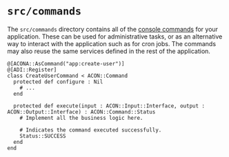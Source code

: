 # `src/commands`

The `src/commands` directory contains all of the [console commands](https://athenaframework.org/getting_started/commands/) for your application.
These can be used for administrative tasks, or as an alternative way to interact with the application such as for cron jobs.
The commands may also reuse the same services defined in the rest of the application.

```crystal
@[ACONA::AsCommand("app:create-user")]
@[ADI::Register]
class CreateUserCommand < ACON::Command
  protected def configure : Nil
    # ...
  end

  protected def execute(input : ACON::Input::Interface, output : ACON::Output::Interface) : ACON::Command::Status
    # Implement all the business logic here.

    # Indicates the command executed successfully.
    Status::SUCCESS
  end
end
```

